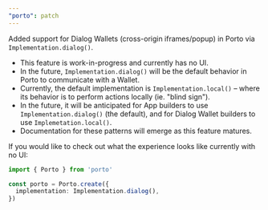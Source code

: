 ```yaml
---
"porto": patch
---
```


Added support for Dialog Wallets (cross-origin iframes/popup) in Porto via `Implementation.dialog()`. 

- This feature is work-in-progress and currently has no UI.
- In the future, `Implementation.dialog()` will be the default behavior in Porto to communicate with a Wallet.
- Currently, the default implementation is `Implementation.local()` – where its behavior is to perform actions locally (ie. "blind sign").
- In the future, it will be anticipated for App builders to use `Implementation.dialog()` (the default), and for Dialog Wallet builders to use `Implemetation.local()`. 
- Documentation for these patterns will emerge as this feature matures.

If you would like to check out what the experience looks like currently with no UI:

```ts
import { Porto } from 'porto'

const porto = Porto.create({
  implementation: Implementation.dialog(),
})
```
